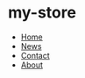 # my-store
<!DOCTYPE html>
<html>
<head>
<style>
body {margin:0;}

ul {
  list-style-type: none;
  margin: 0;
  padding: 0;
  overflow: hidden;
  background-color: #333;
  position: fixed;
  top: 0;
  width: 100%;
}

li {
  float: left;
}

li a {
  display: block;
  color: white;
  text-align: center;
  padding: 14px 16px;
  text-decoration: none;
}

li a:hover:not(.active) {
  background-color: #111;
}

.active {
  background-color: #04AA6D;
}
</style>
</head>
<body>

<ul>
  <li><a class="active" href="#home">Home</a></li>
  <li><a href="#news">News</a></li>
  <li><a href="#contact">Contact</a></li>
  <li><a href="#about">About</a></li>
</ul>
<head>
    <style>
    * {
      box-sizing: border-box;
    }
    
    .column {
      float: left;
      width: 33.33%;
      padding: 5px;
    }
    
    /* Clearfix (clear floats) */
    .row::after {
      content: "";
      clear: both;
      display: table;
    }
    </style>
    </head>
    <body>
    
    <h2>welcome to our site</h2>
    <p>this is our shop.</p>
    
    <div class="row">
      <div class="column">
        <img src="t shirt.jpg" alt="Snow" style="width:100%"><center>
        <p1>(size:x/m/l)</p1>
        
    <p2>price=250</p2>
<li><a href="facebook.com">Contact</a></center>
      </div>
      <div class="column">
        <img src="t shirt.jpg" alt="Forest" style="width:100%">
        <p1>(size:x/m/l)</p1>
        
    <p2>price=250</p2>
<li><a href="facebook.com">Contact</a></center>
      </div>
      <div class="column">
        <img src="t shirt.jpg" alt="Mountains" style="width:100%">
        <p1>(size:x/m/l)</p1>
        
    <p2>price=250</p2>
<li><a href="facebook.com">Contact</a></center>
      </div>
      <div class="row">
        <div class="column">
          <img src="t shirt.jpg" alt="Snow" style="width:100%">
          <p1>(size:x/m/l)</p1>
        
          <p2>price=250</p2>
      <li><a href="facebook.com">Contact</a></center> 
        </div>
        <div class="column">
          <img src="t shirt.jpg" alt="Forest" style="width:100%">
          <p1>(size:x/m/l)</p1>
        
    <p2>price=250</p2>
<li><a href="facebook.com">Contact</a></center>
        </div>
        <div class="column">
          <img src="t shirt.jpg" alt="Mountains" style="width:100%">
          <p1>(size:x/m/l)</p1>
        
    <p2>price=250</p2>
<li><a href="facebook.com">Contact</a></center>
        </div>
        <div class="row">
            <div class="column">
              <img src="t shirt.jpg" alt="Snow" style="width:100%">
              <p1>(size:x/m/l)</p1>
              <p2>price=250</p2>
        
              <li><a href="facebook.com">Contact</a></center> 
  

            </div>
            <div class="column">
              <img src="t shirt.jpg" alt="Mountains" style="width:100%"><p1>(size:x/m/l)</p1>
        
              <p2>price=250</p2>
          <li><a href="facebook.com">Contact</a></center>
            </div>
            
      
          <div class="column">
            <img src="t shirt.jpg" alt="Mountains" style="width:100%"><p1>(size:x/m/l)</p1>
      
            <p2>price=250</p2>
        <li><a href="facebook.com">Contact</a></center>
          </div>
    </div>
    
    </body>
    </html>
